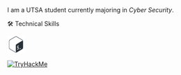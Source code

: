I am a UTSA student currently majoring in *Cyber Security*.

:hammer_and_wrench: Technical Skills
<div>
  <img src="https://github.com/devicons/devicon/blob/master/icons/bash/bash-plain.svg" title="Bash" alt="bash" width="40" height="40"/>&nbsp;
</div>
<p> </p>
<div id="badges">
  <a href="[https://tryhackme.com/p/NetzR]">
    <img src="https://tryhackme-badges.s3.amazonaws.com/NetzR.png" alt="TryHackMe">
</div>
